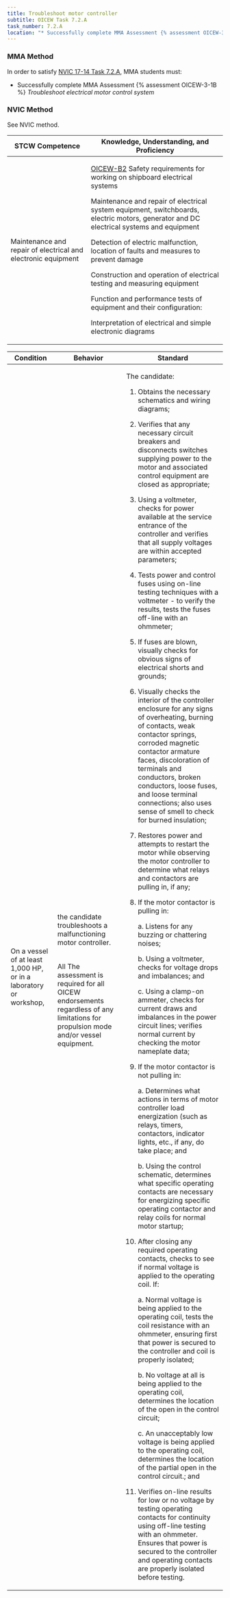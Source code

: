```yaml
---
title: Troubleshoot motor controller
subtitle: OICEW Task 7.2.A 
task_number: 7.2.A
location: "* Successfully complete MMA Assessment {% assessment OICEW-3-1B %} *Troubleshoot electrical motor control system*" 
---
```



### MMA Method

In order to satisfy  [NVIC 17-14  Task  7.2.A]({{site.baseurl}}/assets/images/nvic-17-14.pdf), MMA students must:

* Successfully complete MMA Assessment {% assessment OICEW-3-1B %} *Troubleshoot electrical motor control system*


### NVIC Method

<a onclick="togglevisibility('nvic_methods')" >See NVIC method.</a>

<div id='nvic_methods' class='hide'>

<table>
<thead>
<tr>
<th class='forty'> STCW Competence </th>
<th class='sixty'> Knowledge, Understanding, and Proficiency </th>
</tr>
</thead>




<tbody>
<tr><td markdown='1'>

Maintenance and repair of electrical and electronic equipment

</td><td markdown='1'>

[OICEW-B2]({{site.baseurl}}/tables/31.html#OICEW-B2) Safety requirements for working on shipboard electrical systems

Maintenance and repair of electrical system equipment, switchboards, electric motors, generator and DC electrical systems and equipment 

Detection of electric malfunction, location of faults and measures to prevent damage 

Construction and operation of electrical testing and measuring equipment 

Function and performance tests of equipment and their configuration: 

Interpretation of electrical and simple electronic diagrams

</td></tr>


</tbody>
</table>


<table>
<thead>
<tr><th class='twenty'>  Condition </th><th class='twenty'> Behavior </th><th  class='sixty'>Standard </th></tr>
</thead>
<tbody >



<tr><td markdown='1'>

On a vessel of at least 1,000 HP, or in a laboratory or workshop,

</td><td markdown='1'>

the candidate troubleshoots a malfunctioning motor controller.

<br>

<div class="tooltip">All
<span class="tooltiptext">
The assessment is required for all OICEW endorsements regardless of any limitations for propulsion mode and/or vessel equipment.
</span>
</div>


</td><td markdown='1'>

The candidate:

1. Obtains the necessary schematics and wiring diagrams;

2. Verifies that any necessary circuit breakers and disconnects switches supplying power to the motor and associated control equipment are closed as appropriate;

3. Using a voltmeter, checks for power available at the service entrance of the controller and verifies that all supply voltages are within accepted parameters;

4. Tests power and control fuses using on-line testing techniques with a voltmeter - to verify the results, tests the fuses off-line with an ohmmeter;

5. If fuses are blown, visually checks for obvious signs of electrical shorts and grounds;

6. Visually checks the interior of the controller enclosure for any signs of overheating, burning of contacts, weak contactor springs, corroded magnetic contactor armature faces, discoloration of terminals and conductors, broken conductors, loose fuses, and loose terminal connections; also uses sense of smell to check for burned insulation;

7. Restores power and attempts to restart the motor while observing the motor controller to determine what relays and contactors are pulling in, if any;

8. If the motor contactor is pulling in:

     a. Listens for any buzzing or chattering noises;

     b. Using a voltmeter, checks for voltage drops and imbalances; and

     c. Using a clamp-on ammeter, checks for current draws and imbalances in the power circuit lines; verifies normal current by checking the motor nameplate data;

9. If the motor contactor is not pulling in:

     a. Determines what actions in terms of motor controller load energization (such as relays, timers, contactors, indicator lights, etc., if any, do take place; and

     b. Using the control schematic, determines what specific operating contacts are necessary for energizing specific operating contactor and relay coils for normal motor startup;

10. After closing any required operating contacts, checks to see if normal voltage is applied to the operating coil. If:

     a. Normal voltage is being applied to the operating coil, tests the coil resistance with an ohmmeter, ensuring first that power is secured to the controller and coil is properly isolated;

     b. No voltage at all is being applied to the operating coil, determines the location of the open in the control circuit;

     c. An unacceptably low voltage is being applied to the operating coil, determines the location of the partial open in the control circuit.; and

11. Verifies on-line results for low or no voltage by testing operating contacts for continuity using off-line testing with an ohmmeter. Ensures that power is secured to the controller and operating contacts are properly isolated before testing.

</td></tr>
</tbody>
</table>
</div>
